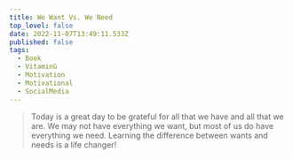 ```yaml
---
title: We Want Vs. We Need
top_level: false
date: 2022-11-07T13:49:11.533Z
published: false
tags:
  - Book
  - VitaminG
  - Motivation
  - Motivational
  - SocialMedia
---
```

> Today is a great day to be grateful for all that we have and all that we are. We may not have everything we want, but most of us do have everything we need. Learning the difference between wants and needs is a life changer!